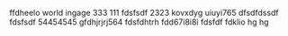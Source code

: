 ffdheelo world
ingage
333
111
fdsfsdf
2323
kovxdyg
uiuyi765
dfsdfdssdf
fdsfsdf
54454545
gfdhjrjrj564
fdsfdhtrh
fdd67i8i8i
fdsfdf
fdklio hg hg 
